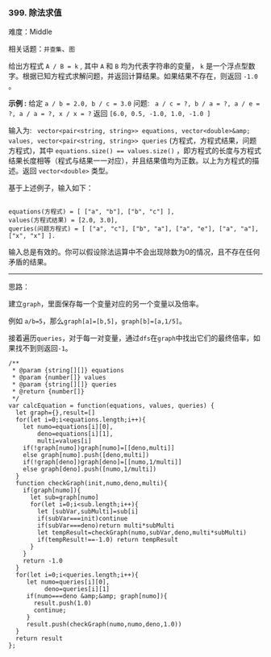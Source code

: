 ### 399. 除法求值

难度：Middle

相关话题：`并查集`、`图`

给出方程式 `A / B = k` , 其中 `A`  和 `B`  均为代表字符串的变量， `k`  是一个浮点型数字。根据已知方程式求解问题，并返回计算结果。如果结果不存在，则返回 `-1.0` 。



**示例 :** 
给定 `a / b = 2.0, b / c = 3.0` 
问题:  ` a / c = ?, b / a = ?, a / e = ?, a / a = ?, x / x = ?` 
返回 `[6.0, 0.5, -1.0, 1.0, -1.0 ]` 



输入为:  ` vector<pair<string, string>> equations, vector<double>&amp; values, vector<pair<string, string>> queries` (方程式，方程式结果，问题方程式)，其中 `equations.size() == values.size()` ，即方程式的长度与方程式结果长度相等（程式与结果一一对应），并且结果值均为正数。以上为方程式的描述。返回 `vector<double>` 类型。



基于上述例子，输入如下：



```

equations(方程式) = [ ["a", "b"], ["b", "c"] ],
values(方程式结果) = [2.0, 3.0],
queries(问题方程式) = [ ["a", "c"], ["b", "a"], ["a", "e"], ["a", "a"], ["x", "x"] ]. 
```


输入总是有效的。你可以假设除法运算中不会出现除数为0的情况，且不存在任何矛盾的结果。




-----

思路：

建立`graph`，里面保存每一个变量对应的另一个变量以及倍率。

例如 `a/b=5`，那么`graph[a]=[b,5]`，`graph[b]=[a,1/5]`。

接着遍历`queries`，对于每一对变量，通过`dfs`在`graph`中找出它们的最终倍率，如果找不到则返回`-1`。

```
/**
 * @param {string[][]} equations
 * @param {number[]} values
 * @param {string[][]} queries
 * @return {number[]}
 */
var calcEquation = function(equations, values, queries) {
  let graph={},result=[]
  for(let i=0;i<equations.length;i++){
    let numo=equations[i][0],
        deno=equations[i][1],
        multi=values[i]
    if(!graph[numo])graph[numo]=[[deno,multi]]
    else graph[numo].push([deno,multi])
    if(!graph[deno])graph[deno]=[[numo,1/multi]]
    else graph[deno].push([numo,1/multi])
  }
  function checkGraph(init,numo,deno,multi){
    if(graph[numo]){
      let sub=graph[numo]
      for(let i=0;i<sub.length;i++){
        let [subVar,subMulti]=sub[i]
        if(subVar===init)continue
        if(subVar===deno)return multi*subMulti
        let tempResult=checkGraph(numo,subVar,deno,multi*subMulti)
        if(tempResult!==-1.0) return tempResult
      }
    }
    return -1.0
  }
  for(let i=0;i<queries.length;i++){
     let numo=queries[i][0],
          deno=queries[i][1]
     if(numo===deno &amp;&amp; graph[numo]){
       result.push(1.0)
       continue;
     }
     result.push(checkGraph(numo,numo,deno,1.0))
  }
  return result
};
```

